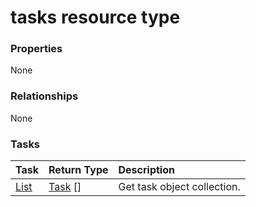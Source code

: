 # tasks resource type



### Properties
None

### Relationships
None


### Tasks

| Task		   | Return Type	|Description|
|:---------------|:--------|:----------|
|[List](../api/task_list.md) | [Task](task.md) [] |Get task object collection. |

<!-- uuid: 8bc2b6de-0ef4-4785-819a-26518037dda4
2015-10-15 03:41:21 UTC -->
<!-- {
  "type": "#page.annotation",
  "description": "tasks resource",
  "keywords": "",
  "section": "documentation",
  "tocPath": ""
}-->